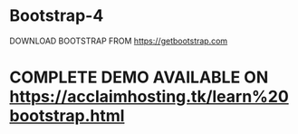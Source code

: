 # Bootstrap-4
DOWNLOAD BOOTSTRAP FROM https://getbootstrap.com
# COMPLETE DEMO AVAILABLE ON https://acclaimhosting.tk/learn%20bootstrap.html
